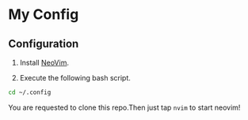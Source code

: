 # My Config

## Configuration

1. Install [NeoVim](https://github.com/neovim/neovim).

2. Execute the following bash script.

```bash
cd ~/.config
```
You are requested to clone this repo.Then just tap `nvim` to start neovim! 

